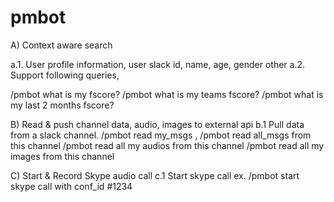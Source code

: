 # pmbot

A) Context aware search

a.1. User profile information, user slack id, name, age, gender other
a.2. Support following queries,

/pmbot what is my fscore?
/pmbot what is my teams fscore?
/pmbot what is my last 2 months fscore?

B) Read & push channel data, audio, images to external api
b.1 Pull data from a slack channel. 
/pmbot read my_msgs , 
/pmbot read all_msgs from this channel
/pmbot read all my audios from this channel
/pmbot read all my images from this channel

C) Start & Record Skype audio call
c.1 Start skype call ex. /pmbot start skype call with conf_id #1234
